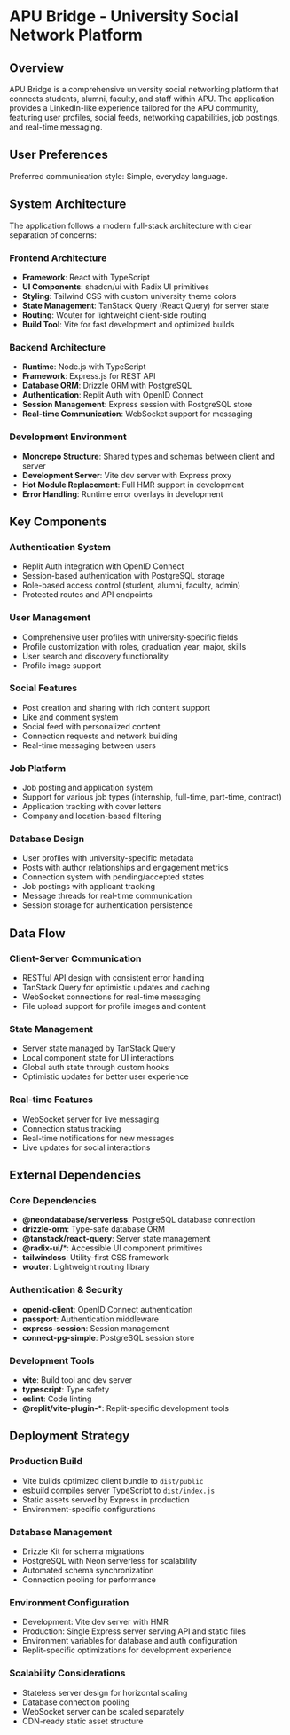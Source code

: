 # APU Bridge - University Social Network Platform

## Overview

APU Bridge is a comprehensive university social networking platform that connects students, alumni, faculty, and staff within APU. The application provides a LinkedIn-like experience tailored for the APU community, featuring user profiles, social feeds, networking capabilities, job postings, and real-time messaging.

## User Preferences

Preferred communication style: Simple, everyday language.

## System Architecture

The application follows a modern full-stack architecture with clear separation of concerns:

### Frontend Architecture
- **Framework**: React with TypeScript
- **UI Components**: shadcn/ui with Radix UI primitives
- **Styling**: Tailwind CSS with custom university theme colors
- **State Management**: TanStack Query (React Query) for server state
- **Routing**: Wouter for lightweight client-side routing
- **Build Tool**: Vite for fast development and optimized builds

### Backend Architecture
- **Runtime**: Node.js with TypeScript
- **Framework**: Express.js for REST API
- **Database ORM**: Drizzle ORM with PostgreSQL
- **Authentication**: Replit Auth with OpenID Connect
- **Session Management**: Express session with PostgreSQL store
- **Real-time Communication**: WebSocket support for messaging

### Development Environment
- **Monorepo Structure**: Shared types and schemas between client and server
- **Development Server**: Vite dev server with Express proxy
- **Hot Module Replacement**: Full HMR support in development
- **Error Handling**: Runtime error overlays in development

## Key Components

### Authentication System
- Replit Auth integration with OpenID Connect
- Session-based authentication with PostgreSQL storage
- Role-based access control (student, alumni, faculty, admin)
- Protected routes and API endpoints

### User Management
- Comprehensive user profiles with university-specific fields
- Profile customization with roles, graduation year, major, skills
- User search and discovery functionality
- Profile image support

### Social Features
- Post creation and sharing with rich content support
- Like and comment system
- Social feed with personalized content
- Connection requests and network building
- Real-time messaging between users

### Job Platform
- Job posting and application system
- Support for various job types (internship, full-time, part-time, contract)
- Application tracking with cover letters
- Company and location-based filtering

### Database Design
- User profiles with university-specific metadata
- Posts with author relationships and engagement metrics
- Connection system with pending/accepted states
- Job postings with applicant tracking
- Message threads for real-time communication
- Session storage for authentication persistence

## Data Flow

### Client-Server Communication
- RESTful API design with consistent error handling
- TanStack Query for optimistic updates and caching
- WebSocket connections for real-time messaging
- File upload support for profile images and content

### State Management
- Server state managed by TanStack Query
- Local component state for UI interactions
- Global auth state through custom hooks
- Optimistic updates for better user experience

### Real-time Features
- WebSocket server for live messaging
- Connection status tracking
- Real-time notifications for new messages
- Live updates for social interactions

## External Dependencies

### Core Dependencies
- **@neondatabase/serverless**: PostgreSQL database connection
- **drizzle-orm**: Type-safe database ORM
- **@tanstack/react-query**: Server state management
- **@radix-ui/***: Accessible UI component primitives
- **tailwindcss**: Utility-first CSS framework
- **wouter**: Lightweight routing library

### Authentication & Security
- **openid-client**: OpenID Connect authentication
- **passport**: Authentication middleware
- **express-session**: Session management
- **connect-pg-simple**: PostgreSQL session store

### Development Tools
- **vite**: Build tool and dev server
- **typescript**: Type safety
- **eslint**: Code linting
- **@replit/vite-plugin-***: Replit-specific development tools

## Deployment Strategy

### Production Build
- Vite builds optimized client bundle to `dist/public`
- esbuild compiles server TypeScript to `dist/index.js`
- Static assets served by Express in production
- Environment-specific configurations

### Database Management
- Drizzle Kit for schema migrations
- PostgreSQL with Neon serverless for scalability
- Automated schema synchronization
- Connection pooling for performance

### Environment Configuration
- Development: Vite dev server with HMR
- Production: Single Express server serving API and static files
- Environment variables for database and auth configuration
- Replit-specific optimizations for development experience

### Scalability Considerations
- Stateless server design for horizontal scaling
- Database connection pooling
- WebSocket server can be scaled separately
- CDN-ready static asset structure